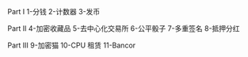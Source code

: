 Part I
1-分钱 
2-计数器
3-发币

Part II
4-加密收藏品
5-去中心化交易所
6-公平骰子
7-多重签名
8-抵押分红

Part III
9-加密猫
10-CPU 租赁
11-Bancor

